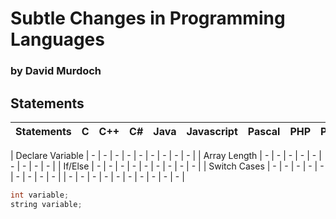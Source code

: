 # Subtle Changes in Programming Languages

### by David Murdoch

## Statements

|Statements| C | C++ | C# | Java | Javascript | Pascal | PHP | Python | Ruby |
|:---:|:---:|:---:|:---:|:---:|:---:|:---:|:---:|:---:|:---:|


| Declare Variable | - | - | - | - | - | - | - | - | - |
| Array Length | - | - | - | - | - | - | - | - | - |
| If/Else | - | - | - | - | - | - | - | - | - |
| Switch Cases | - | - | - | - | - | - | - | - | - |
| - | - | - | - | - | - | - | - | - | - |

```c++
int variable;
string variable;
```